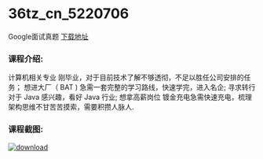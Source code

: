 # 36tz_cn_5220706
Google面试真题
[下载地址](http://www.36tz.cn/article/5220706 "下载地址")
### 课程介绍:
计算机相关专业
刚毕业，对于目前技术了解不够透彻，不足以胜任公司安排的任务；
想进大厂（ BAT )
急需一套完整的学习路线，快速学完，进入名企;
寻求转行
对于 Java 感兴趣，看好 Java 行业;
想拿高薪岗位
镀金充电急需快速充电，梳理架构思维不甘苦苦摸索，需要积攒人脉人.

### 课程截图:
[![download](http://36tz.cn/muke_img/2021_08_2-25.png "下载地址")](http://www.36tz.cn "下载地址")
